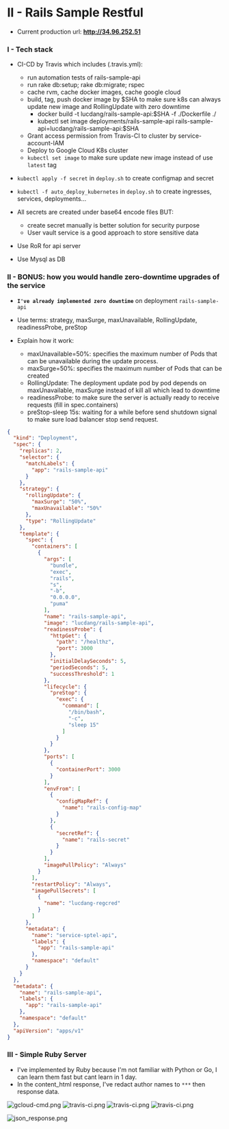 # II - Rails Sample Restful

- Current production url: **http://34.96.252.51**

### I - Tech stack

- CI-CD by Travis which includes (.travis.yml): 
    + run automation tests of rails-sample-api
    + run rake db:setup; rake db:migrate; rspec
    + cache rvm, cache docker images, cache google cloud
    + build, tag, push docker image by $SHA to make sure k8s can always update new image and RollingUpdate with zero downtime
        + docker build -t lucdang/rails-sample-api:$SHA -f ./Dockerfile ./
        + kubectl set image deployments/rails-sample-api rails-sample-api=lucdang/rails-sample-api:$SHA
    + Grant access permission from Travis-CI to cluster by service-account-IAM
    + Deploy to Google Cloud K8s cluster
    + `kubectl set image` to make sure update new image instead of use `latest` tag

- `kubectl apply -f secret` in `deploy.sh` to create configmap and secret 
- `kubectl -f auto_deploy_kubernetes` in `deploy.sh` to create ingresses, services, deployments...
- All secrets are created under base64 encode files BUT:
    + create secret manually is better solution for security purpose
    + User vault service is a good approach to store sensitive data
- Use RoR for api server
- Use Mysql as DB

### II - BONUS: how you would handle zero-downtime upgrades of the service

- **`I've already implemented zero downtime`** on deployment `rails-sample-api`
- Use terms: strategy, maxSurge, maxUnavailable, RollingUpdate, readinessProbe, preStop

- Explain how it work:
    + maxUnavailable=50%: specifies the maximum number of Pods that can be unavailable during the update process. 
    + maxSurge=50%: specifies the maximum number of Pods that can be created 
    + RollingUpdate: The deployment update pod by pod depends on maxUnavailable, maxSurge instead of kill all which lead to downtime
    + readinessProbe: to make sure the server is actually ready to receive requests (fill in spec.containers)
    + preStop-sleep 15s: waiting for a while before send shutdown signal to make sure load balancer stop send request.

```json
{
  "kind": "Deployment",
  "spec": {
    "replicas": 2,
    "selector": {
      "matchLabels": {
        "app": "rails-sample-api"
      }
    },
    "strategy": {
      "rollingUpdate": {
        "maxSurge": "50%",
        "maxUnavailable": "50%"
      },
      "type": "RollingUpdate"
    },
    "template": {
      "spec": {
        "containers": [
          {
            "args": [
              "bundle",
              "exec",
              "rails",
              "s",
              "-b",
              "0.0.0.0",
              "puma"
            ],
            "name": "rails-sample-api",
            "image": "lucdang/rails-sample-api",
            "readinessProbe": {
              "httpGet": {
                "path": "/healthz",
                "port": 3000
              },
              "initialDelaySeconds": 5,
              "periodSeconds": 5,
              "successThreshold": 1
            },
            "lifecycle": {
              "preStop": {
                "exec": {
                  "command": [
                    "/bin/bash",
                    "-c",
                    "sleep 15"
                  ]
                }
              }
            },
            "ports": [
              {
                "containerPort": 3000
              }
            ],
            "envFrom": [
              {
                "configMapRef": {
                  "name": "rails-config-map"
                }
              },
              {
                "secretRef": {
                  "name": "rails-secret"
                }
              }
            ],
            "imagePullPolicy": "Always"
          }
        ],
        "restartPolicy": "Always",
        "imagePullSecrets": [
          {
            "name": "lucdang-regcred"
          }
        ]
      },
      "metadata": {
        "name": "service-sptel-api",
        "labels": {
          "app": "rails-sample-api"
        },
        "namespace": "default"
      }
    }
  },
  "metadata": {
    "name": "rails-sample-api",
    "labels": {
      "app": "rails-sample-api"
    },
    "namespace": "default"
  },
  "apiVersion": "apps/v1"
}
```

### III - Simple Ruby Server

- I've implemented by Ruby because I'm not familiar with Python or Go, I can learn them fast but cant learn in 1 day.
- In the content_html response, I've redact author names to `***` then response data.

![gcloud-cmd.png](./images/gcloud-cmd.png)
![travis-ci.png](./images/travis-ci.png)
![travis-ci.png](./images/travis-ci-01.png)
![travis-ci.png](./images/travis-ci-02.png)

![json_response.png](./images/json_response.png)
